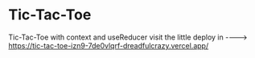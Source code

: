 # Tic-Tac-Toe

  Tic-Tac-Toe with context and useReducer
  visit the little deploy in ----> https://tic-tac-toe-izn9-7de0vlqrf-dreadfulcrazy.vercel.app/
